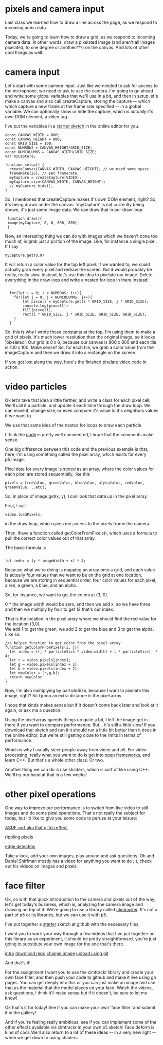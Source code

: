 # pixels and camera input

Last class we learned how to draw a line across the page, as we respond to incoming audio data.

Today, we're going to learn how to draw a grid, as we respond to incoming camera data. In other words, draw a pixelated image (and aren't all images pixelated, to one degree or another???) on the canvas. And lots of other cool things as well.

# camera input

Let's start with some camera input. Just like we needed to ask for access to the microphone, we need to ask to use the camera. I'm going to go ahead and write some global variables that we'll use in a bit, and then in setup let's make a canvas and also call createCapture, storing the capture -- which which capture a new frame at the frame rate specified -- in a global variable. We can optionally show or hide the capture, which is actually it's own DOM element, a video tag.

I've put the variables in a [starter sketch](https://editor.p5js.org/socalledsound/sketches/F4L_AYA_O) in the online editor for you.

```
const CANVAS_WIDTH = 800;
const CANVAS_HEIGHT = 800;
const GRID_SIZE = 100;
const NUMROWS = CANVAS_HEIGHT/GRID_SIZE;
const NUMCOLUMNS = CANVAS_WIDTH/GRID_SIZE;
var myCapture;

function setup() {
  createCanvas(CANVAS_WIDTH, CANVAS_HEIGHT); // we need some space...
  frameRate(25); // set framerate
  myCapture = createCapture(VIDEO);
  myCapture.size(CANVAS_WIDTH, CANVAS_HEIGHT);
  // myCapture.hide();
}

```

So, I mentioned that createCapture makes it's own DOM element, right? So, it's being drawn under the canvas. 'myCapture' is not currently being shown, it's just some image data. We can draw that in our draw loop:

```
 function draw(){
 image(myCapture, 0, 0, 800, 800);
 }
```

Now, an interesting thing we can do with images which we haven't done too much of, is grab just a portion of the image. Like, for instance a single pixel. If I say

```
myCapture.get(0,0)

```

It will return a color value for the top left pixel. If we wanted to, we could actually grab every pixel and redraw the screen. But it would probably be really, really slow. Instead, let's use this idea to pixelate our image. Delete everything in the draw loop and write a nested for loop in there instead:

```

  for(let i = 0; i < NUMROWS; i++){
    for(let j = 0; j < NUMCOLUMNS; j++){
        let pixcell = myCapture.get(i * GRID_SIZE, j * GRID_SIZE);
        console.log(pixcell);
        fill(pixcell);
        rect(i * GRID_SIZE, j * GRID_SIZE, GRID_SIZE, GRID_SIZE);
    }
  }

```

So, this is why I wrote those constants at the top. I'm using them to make a grid of pixels. It's much lower resolution than the original image, so it looks 'pixelated'. Our grid is 8 x 8, because our canvas is 800 x 800 and each tile is 100 x 100. Make sense? So, for each tile, we grab a color value from the imageCapture and then we draw it into a rectangle on the screen.

If you got lost along the way, here's the finished [pixelate video code](https://editor.p5js.org/socalledsound/sketches/MHpS_is5i) in action.

# video particles

Ok let's take that idea a little farther, and write a class for each pixel cell. We'll call it a particle, and update it each time through the draw loop. We can move it, change size, or even compare it's value to it's neighbors values if we want to.

We use that same idea of the nested for loops to draw each particle.

I think the [code](https://editor.p5js.org/socalledsound/sketches/f3mHA8cO2) is pretty well commented, I hope that the comments make sense.

One big difference between this code and the previous example is that, here, I'm using something called the pixel array, which exists for every p5.Image.

Pixel data for every image is stored as an array, where the color values for each pixel are stored sequentially, like this

```
pixels = [redValue, greenValue, blueValue, alphaValue, redValue, greenValue, ..etc];

```

So, in place of image.get(x, y), I can look that data up in the pixel array.

First, I call

```
video.loadPixels;

```

in the draw loop, which gives me access to the pixels frome the camera.

Then, Ihave a function called getColorFromPixels(), which uses a formula to pull the correct color values out of that array.

The basic formula is

```

let index = (y * imageWidth + x) * 4;

```

Because what we're doing is mapping an array onto a grid, and each value is actually four values that we want to be on the grid at one location, because we are storing in sequential order, four color values for each pixel, a red, a green, a blue, and an alpha.

So, for instance, we want to get the colors at (3, 0).

0 \* the image width would be zero, and then we add x, so we have three and then we multiply by four to get 12 that's our index.

That is the location in the pixel array where we should find the red value for the location (3,0).  
We add 1 to get the green, we add 2 to get the blue and 3 to get the alpha. Like so:

```
//a helper function to get color from the pixel array
function getColorFromPixels(i, j){
  let index = ((j * particleSize * video.width) + i * particleSize)  * 4;
  let r = video.pixels[index];
  let g = video.pixels[index + 1];
  let b = video.pixels[index + 2];
  let newColor = [r,g,b];
  return newColor
}

```

Now, I'm also multiplying by particleSize, because I want to pixelate this image, right? So I jump an extra distance in the pixel array.

I hope that kinda makes sense but if it doesn't come back later and look at it again, or ask me a question.

Using the pixel array speeds things up quite a bit, I left the image.get in there if you want to compare performance. But... it's still a little slow! If you download that sketch and run it it should run a little bit better than it does in the online editor, but we're still getting close to the limits in terms of performance.

Which is why I usually steer people away from video and p5. For video processing, really what you want to do is get into [open frameworks](https://openframeworks.cc/), and learn C++. But that's a whole other class. Or two.

Another thing we can do is use shaders, which is sort of like using C++. We'll try our hand at that in a few weeks!

# other pixel operations

One way to improve our performance is to switch from live video to still images and do some pixel operations. That's not really the subject for today, but I'd like to give you some code to peruse at your leisure:

[ASDF sort aka that glitch effect](https://editor.p5js.org/socalledsound/sketches/yapFC24FG)

[rippling pixels](https://editor.p5js.org/socalledsound/sketches/jP5xjo7F1)

[edge detection](https://editor.p5js.org/socalledsound/sketches/MrysOMgrc)

Take a look, add your own images, play around and ask questions. Oh and Daniel Shiffman mostly has a video for anything you want to do ; ), check out his videos on images and pixels.

# face filter

Ok, so with that quick introduction to the camera and pixels out of the way, let's get today's business, which is, analyzing the camera image and drawing on top of it. We're going to use a library called [clmtracker](https://github.com/auduno/clmtrackr). It's not a part of p5 or its libraries, but we can use it with p5.

I've put together a [starter](https://github.com/socalledsound/clmtrackr-mask) sketch at github with the necessary files.

I want you to work your way through a few videos that I've put together on this library as an experiment, it should be pretty straightforward, you're just going to substitute your own image for the one that's there.

[intro](https://youtu.be/h5Gt-LL8VGY)
[download repo](https://youtu.be/b4oqkqVedms)
[change image](https://youtu.be/T2E0YdYzjhc)
[upload using git](https://youtu.be/6L6oZLe1T1U)

And that's it!

For the assignment I want you to use the clmtrackr library and create your own face filter, and then push your code to github and make it live using gh pages. You can get deeply into this or you can just make an image and use that as the material that the model places on your face. Watch the videos, ask questions, I think it'll make sense but if it doesn't, be sure to let me know!

Ok that's it for today! See if you can make your own 'face filter' and submit it in the gallery!

And if you're feeling really ambitious, see if you can implement some of the other effects available via clmtrackr in your own p5 sketch! Face deform is kind of cool. We'll also return to a lot of these ideas -- in a very new light -- when we get down to using shaders.
